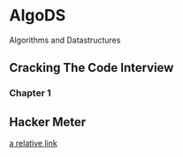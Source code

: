 # AlgoDS
Algorithms and Datastructures

## Cracking The Code Interview
### Chapter 1 


## Hacker Meter

[a relative link](other_file.md)
